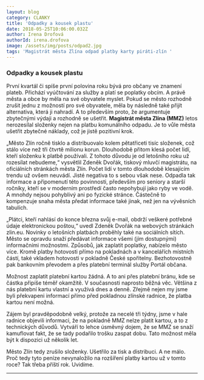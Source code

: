 ```yaml
---
layout: blog
category: CLANKY
title: 'Odpadky a kousek plastu'
date: 2018-05-25T10:06:00.032Z
author: Irena Drofová
authorId: irena.drofova
image: /assets/img/posts/odpad2.jpg   
tags: 'Magistrát města Zlína odpad platby karty piráti-zlín '
---
```

### Odpadky a kousek plastu

První kvartál či spíše první polovina roku bývá pro občany ve znamení plateb. 
Přichází vyúčtování za služby a platí se poplatky obcím. A právě města a obce by měla na své obyvatele myslet. 
Pokud se město rozhodně zrušit jednu z možností pro své obyvatele, měla by následně také přijít alternativa, která ji nahradí. 
A to především proto, že argumentuje zbytečnými výdaji a rozhodně se ušetřit. 
**Magistrát města Zlína (MMZ)** letos nerozesílal složenky nejen na platbu komunálního odpadu. 
Je to vůle města ušetřit zbytečné náklady, což je jistě pozitivní krok.

„Město Zlín ročně tisklo a distribuovalo kolem pětatřiceti tisíc složenek, což stálo více než tři čtvrtě milionu korun. 
Dlouhodobě přitom klesá počet lidí, kteří složenku k platbě používali. 
Z tohoto důvodu je od letošního roku už rozesílat nebudeme,“ vysvětlil Zdeněk Dvořák, tiskový mluvčí magistrátu, na oficiálních stránkách města Zlín. 
Počet lidí v tomto dlouhodobě klesajícím trendu už ovšem neuvádí.
Jisté negativa to s sebou však nese. Odpadla tak informace a připomenutí této povinnosti, především pro seniory a starší ročníky, kteří se v moderním prostředí často nepohybují jako ryby ve vodě. 
A mnohdy nejsou pohyblivý ani po fyzické stránce. Částečně to kompenzuje snaha města předat informace také jinak, než jen na vývěsních tabulích. 

„Plátci, kteří nahlásí do konce března svůj e-mail, obdrží veškeré potřebné údaje elektronickou poštou,“ uvedl Zdeněk Dvořák na webových stránkách zlin.eu. Novinky o letošních platbách proběhly také na sociálních sítích. 
Město se opravdu snaží předávat informace všemi (jím dostupnými) informačními možnostmi.
Způsobů, jak zaplatit poplatky, nabízelo město více. Kromě platby hotovosti přímo na pokladnách a v kancelářích místních částí, také vkladem hotovosti v pokladně České spořitelny. Bezhotovostně pak bankovním převodem a přes platební terminál služby Portál občana. 

Možnost zaplatit platební kartou žádná. A to ani přes platební bránu, kde se částka připíše téměř okamžitě. 
V současnosti naprosto běžná věc. Většina z nás platební kartu vlastní a využívá dnes a denně. 
Zřejmě nejen my jsme byli překvapeni informací přímo před pokladnou zlínské radnice, že platba kartou není možná. 
 
Zájem byl pravděpodobně velký, protože za necelé tři týdny, jsme v hale radnice objevili informaci, že na pokladně MMZ nelze platit kartou, a to z technických důvodů. Vytváří to lehce úsměvný dojem, že se MMZ se snaží kamuflovat fakt, že se tady podařilo trošku zaspat dobu. Tato možnost měla být k dispozici už několik let.
 

Město Zlín tedy zrušilo složenky. Ušetřilo za tisk a distribuci. A ne málo. Proč tedy tyto peníze nevynaložilo na rozšíření platby kartou už v tomto roce? Tak třeba příští rok. Uvidíme.


- - -
